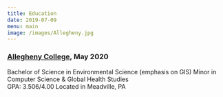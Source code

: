 ```yaml
---
title: Education
date: 2019-07-09
menu: main
image: /images/Allegheny.jpg
---
```




### [Allegheny College](https://allegheny.edu/), May 2020

Bachelor of Science in Environmental Science (emphasis on GIS)
Minor in Computer Science & Global Health Studies	 
GPA: 3.506/4.00
Located in Meadville, PA
